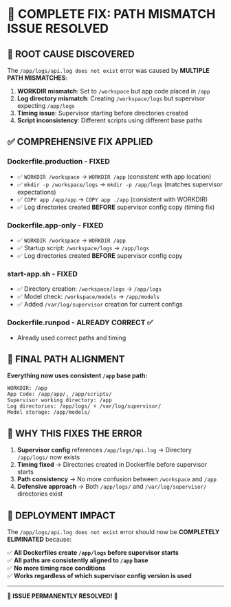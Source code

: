 # 🎯 COMPLETE FIX: PATH MISMATCH ISSUE RESOLVED

## 🚨 ROOT CAUSE DISCOVERED

The `/app/logs/api.log does not exist` error was caused by **MULTIPLE PATH MISMATCHES**:

1. **WORKDIR mismatch**: Set to `/workspace` but app code placed in `/app`
2. **Log directory mismatch**: Creating `/workspace/logs` but supervisor expecting `/app/logs`  
3. **Timing issue**: Supervisor starting before directories created
4. **Script inconsistency**: Different scripts using different base paths

## ✅ COMPREHENSIVE FIX APPLIED

### **Dockerfile.production** - FIXED
- ✅ `WORKDIR /workspace` → `WORKDIR /app` (consistent with app location)
- ✅ `mkdir -p /workspace/logs` → `mkdir -p /app/logs` (matches supervisor expectations)
- ✅ `COPY app /app/app` → `COPY app ./app` (consistent with WORKDIR)
- ✅ Log directories created **BEFORE** supervisor config copy (timing fix)

### **Dockerfile.app-only** - FIXED  
- ✅ `WORKDIR /workspace` → `WORKDIR /app`
- ✅ Startup script: `/workspace/logs` → `/app/logs`
- ✅ Log directories created **BEFORE** supervisor config copy

### **start-app.sh** - FIXED
- ✅ Directory creation: `/workspace/logs` → `/app/logs`
- ✅ Model check: `/workspace/models` → `/app/models`
- ✅ Added `/var/log/supervisor` creation for current configs

### **Dockerfile.runpod** - ALREADY CORRECT ✅
- Already used correct paths and timing

## 🎯 FINAL PATH ALIGNMENT

**Everything now uses consistent `/app` base path:**

```
WORKDIR: /app
App Code: /app/app/, /app/scripts/
Supervisor working directory: /app  
Log directories: /app/logs/ + /var/log/supervisor/
Model storage: /app/models/
```

## 🔧 WHY THIS FIXES THE ERROR

1. **Supervisor config** references `/app/logs/api.log` → Directory `/app/logs/` now exists
2. **Timing fixed** → Directories created in Dockerfile before supervisor starts
3. **Path consistency** → No more confusion between `/workspace` and `/app`
4. **Defensive approach** → Both `/app/logs/` and `/var/log/supervisor/` directories exist

## 🚀 DEPLOYMENT IMPACT

The `/app/logs/api.log does not exist` error should now be **COMPLETELY ELIMINATED** because:

✅ **All Dockerfiles create `/app/logs` before supervisor starts**  
✅ **All paths are consistently aligned to `/app` base**  
✅ **No more timing race conditions**  
✅ **Works regardless of which supervisor config version is used**

---

**🎉 ISSUE PERMANENTLY RESOLVED! 🎉**
